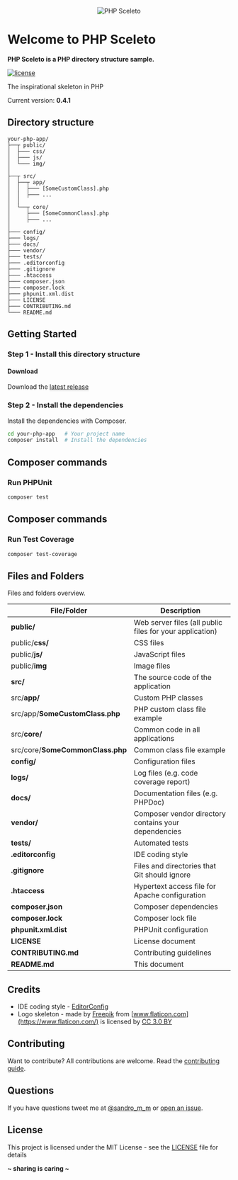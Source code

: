 <p align="center"><img src="http://sandromiguel.com/host/php-sceleto.png" alt="PHP Sceleto" /></p>

# Welcome to PHP Sceleto

**PHP Sceleto is a PHP directory structure sample.**

[![license](https://img.shields.io/badge/License-MIT-blue.svg?style=flat)](LICENSE)

The inspirational skeleton in PHP

Current version: **0.4.1**

## Directory structure

```
your-php-app/
├──┬ public/
│  ├─── css/
│  ├─── js/
│  └─── img/
│
├──┬ src/
│  ├──┬ app/
│  │  ├─── [SomeCustomClass].php
│  │  ├─── ...
│  │
│  └──┬ core/
│     ├─── [SomeCommonClass].php
│     ├─── ...
│
├─── config/
├─── logs/
├─── docs/
├─── vendor/
├─── tests/
├─── .editorconfig
├─── .gitignore
├─── .htaccess
├─── composer.json
├─── composer.lock
├─── phpunit.xml.dist
├─── LICENSE
├─── CONTRIBUTING.md
└─── README.md
```

## Getting Started

### Step 1 - Install this directory structure

#### Download

Download the [latest release](https://github.com/SandroMiguel/php-sceleto/archive/v.0.3.zip)

### Step 2 - Install the dependencies

Install the dependencies with Composer.

```sh
cd your-php-app   # Your project name
composer install  # Install the dependencies
```

## Composer commands

### Run PHPUnit

```sh
composer test
```

## Composer commands

### Run Test Coverage

```sh
composer test-coverage
```

## Files and Folders

Files and folders overview.

| File/Folder                      | Description                                              |
| -------------------------------- | -------------------------------------------------------- |
| **public/**                      | Web server files (all public files for your application) |
| public/**css/**                  | CSS files                                                |
| public/**js/**                   | JavaScript files                                         |
| public/**img**                   | Image files                                              |
| **src/**                         | The source code of the application                       |
| src/**app/**                     | Custom PHP classes                                       |
| src/app/**SomeCustomClass.php**  | PHP custom class file example                            |
| src/**core/**                    | Common code in all applications                          |
| src/core/**SomeCommonClass.php** | Common class file example                                |
| **config/**                      | Configuration files                                      |
| **logs/**                        | Log files (e.g. code coverage report)                    |
| **docs/**                        | Documentation files (e.g. PHPDoc)                        |
| **vendor/**                      | Composer vendor directory contains your dependencies     |
| **tests/**                       | Automated tests                                          |
| **.editorconfig**                | IDE coding style                                         |
| **.gitignore**                   | Files and directories that Git should ignore             |
| **.htaccess**                    | Hypertext access file for Apache configuration           |
| **composer.json**                | Composer dependencies                                    |
| **composer.lock**                | Composer lock file                                       |
| **phpunit.xml.dist**             | PHPUnit configuration                                    |
| **LICENSE**                      | License document                                         |
| **CONTRIBUTING.md**              | Contributing guidelines                                  |
| **README.md**                    | This document                                            |

## Credits

-   IDE coding style - [EditorConfig](https://editorconfig.org/)
-   Logo skeleton - made by [Freepik](http://www.freepik.com) from [www.flaticon.com](https://www.flaticon.com/) is
    licensed by [CC 3.0 BY](http://creativecommons.org/licenses/by/3.0/)

## Contributing

Want to contribute? All contributions are welcome. Read the [contributing guide](CONTRIBUTING.md).

## Questions

If you have questions tweet me at [@sandro_m_m](https://twitter.com/sandro_m_m) or [open an issue](https://github.com/SandroMiguel/php-sceleto/issues/new).

## License

This project is licensed under the MIT License - see the [LICENSE](LICENSE) file for details

**~ sharing is caring ~**
